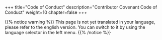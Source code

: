 +++
title="Code of Conduct"
description="Contributor Covenant Code of Conduct"
weight=10
chapter=false
+++

{{% notice warning %}}
This page is not yet translated in your language, please refer to the english version. You can switch to it by using the language selector in the left menu.
{{% /notice %}}
